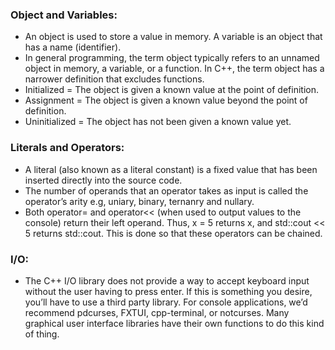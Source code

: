 ### Object and Variables:
- An object is used to store a value in memory. A variable is an object that has a name (identifier).
- In general programming, the term object typically refers to an unnamed object in memory, a variable, or a function. In C++, the term object has a narrower definition that excludes functions.
- Initialized = The object is given a known value at the point of definition.
- Assignment = The object is given a known value beyond the point of definition.
- Uninitialized = The object has not been given a known value yet.

### Literals and Operators:
- A literal (also known as a literal constant) is a fixed value that has been inserted directly into the source code.
- The number of operands that an operator takes as input is called the operator’s arity e.g,
uniary, binary, ternanry and nullary.
- Both operator= and operator<< (when used to output values to the console) return their left operand.
Thus, x = 5 returns x, and std::cout << 5 returns std::cout. This is done so that these operators can be chained.


### I/O:
- The C++ I/O library does not provide a way to accept keyboard input without the user having to press enter.
If this is something you desire, you’ll have to use a third party library. For console applications, we’d recommend pdcurses, FXTUI, cpp-terminal, or notcurses. Many graphical user interface libraries have their own functions to do this kind of thing.
